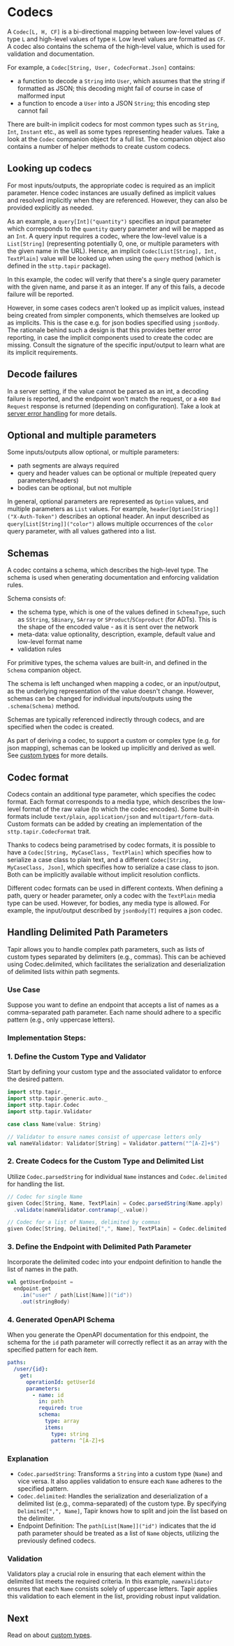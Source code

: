 # Codecs

A `Codec[L, H, CF]` is a bi-directional mapping between low-level values of type `L` and high-level values of type `H`. 
Low level values are formatted as `CF`. A codec also contains the schema of the high-level value, which is used for
validation and documentation.

For example, a `Codec[String, User, CodecFormat.Json]` contains:
* a function to decode a `String` into `User`, which assumes that the string if formatted as JSON; this decoding might fail of course in case of malformed input
* a function to encode a `User` into a JSON `String`; this encoding step cannot fail

There are built-in implicit codecs for most common types such as `String`, `Int`, `Instant` etc., as well as some
types representing header values. Take a look at the `Codec` companion object for a full list. The companion object
also contains a number of helper methods to create custom codecs.

## Looking up codecs

For most inputs/outputs, the appropriate codec is required as an implicit parameter. Hence codec instances are usually 
defined as implicit values and resolved implicitly when they are referenced. However, they can also be provided 
explicitly as needed.

As an example, a `query[Int]("quantity")` specifies an input parameter which corresponds to the `quantity` query 
parameter and will be mapped as an `Int`. A query input requires a codec, where the low-level value is a `List[String]`
(representing potentially 0, one, or multiple parameters with the given name in the URL). Hence, an implicit 
`Codec[List[String], Int, TextPlain]` value will be looked up when using the `query` method (which is defined in the 
`sttp.tapir` package). 

In this example, the codec will verify that there's a single query parameter with the given name, and parse it as an 
integer. If any of this fails, a decode failure will be reported.

However, in some cases codecs aren't looked up as implicit values, instead being created from simpler components, which
themselves are looked up as implicits. This is the case e.g. for json bodies specified using `jsonBody`. The rationale 
behind such a design is that this provides better error reporting, in case the implicit components used to create the
codec are missing. Consult the signature of the specific input/output to learn what are its implicit requirements.

## Decode failures

In a server setting, if the value cannot be parsed as an int, a decoding failure is reported, and the endpoint 
won't match the request, or a `400 Bad Request` response is returned (depending on configuration). Take a look at
[server error handling](../server/errors.md) for more details.

## Optional and multiple parameters

Some inputs/outputs allow optional, or multiple parameters:

* path segments are always required
* query and header values can be optional or multiple (repeated query parameters/headers)
* bodies can be optional, but not multiple

In general, optional parameters are represented as `Option` values, and multiple parameters as `List` values.
For example, `header[Option[String]]("X-Auth-Token")` describes an optional header. An input described as 
`query[List[String]]("color")` allows multiple occurrences of the `color` query parameter, with all values gathered
into a list.

## Schemas

A codec contains a schema, which describes the high-level type. The schema is used when generating documentation
and enforcing validation rules.

Schema consists of:

* the schema type, which is one of the values defined in `SchemaType`, such as `SString`, `SBinary`, `SArray` 
  or `SProduct`/`SCoproduct` (for ADTs). This is the shape of the encoded value - as it is sent over the network
* meta-data: value optionality, description, example, default value and low-level format name
* validation rules

For primitive types, the schema values are built-in, and defined in the `Schema` companion object.

The schema is left unchanged when mapping a codec, or an input/output, as the underlying representation of the value
doesn't change. However, schemas can be changed for individual inputs/outputs using the `.schema(Schema)` method.

Schemas are typically referenced indirectly through codecs, and are specified when the codec is created. 

As part of deriving a codec, to support a custom or complex type (e.g. for json mapping), schemas can be looked up 
implicitly and derived as well. See [custom types](customtypes.md) for more details.
 
## Codec format

Codecs contain an additional type parameter, which specifies the codec format. Each format corresponds to a media type,
which describes the low-level format of the raw value (to which the codec encodes). Some built-in formats include 
`text/plain`, `application/json` and `multipart/form-data`. Custom formats can be added by creating an 
implementation of the `sttp.tapir.CodecFormat` trait.

Thanks to codecs being parametrised by codec formats, it is possible to have a `Codec[String, MyCaseClass, TextPlain]` which 
specifies how to serialize a case class to plain text, and a different `Codec[String, MyCaseClass, Json]`, which specifies 
how to serialize a case class to json. Both can be implicitly available without implicit resolution conflicts.

Different codec formats can be used in different contexts. When defining a path, query or header parameter, only a codec 
with the `TextPlain` media type can be used. However, for bodies, any media type is allowed. For example, the 
input/output described by `jsonBody[T]` requires a json codec.

## Handling Delimited Path Parameters

Tapir allows you to handle complex path parameters, such as lists of custom types separated by delimiters (e.g., commas). 
This can be achieved using Codec.delimited, which facilitates the serialization and deserialization of delimited lists 
within path segments.

### Use Case
Suppose you want to define an endpoint that accepts a list of names as a comma-separated path parameter. Each name should
adhere to a specific pattern (e.g., only uppercase letters).

### Implementation Steps:

### 1. Define the Custom Type and Validator
Start by defining your custom type and the associated validator to enforce the desired pattern.

```scala
import sttp.tapir._
import sttp.tapir.generic.auto._
import sttp.tapir.Codec
import sttp.tapir.Validator

case class Name(value: String)

// Validator to ensure names consist of uppercase letters only
val nameValidator: Validator[String] = Validator.pattern("^[A-Z]+$")
```

### 2. Create Codecs for the Custom Type and Delimited List
Utilize `Codec.parsedString` for individual `Name` instances and `Codec.delimited` for handling the list.

```scala
// Codec for single Name
given Codec[String, Name, TextPlain] = Codec.parsedString(Name.apply)
  .validate(nameValidator.contramap(_.value))

// Codec for a list of Names, delimited by commas
given Codec[String, Delimited[",", Name], TextPlain] = Codec.delimited
```

### 3. Define the Endpoint with Delimited Path Parameter
Incorporate the delimited codec into your endpoint definition to handle the list of names in the path.

```scala
val getUserEndpoint =
  endpoint.get
    .in("user" / path[List[Name]]("id"))
    .out(stringBody)
```

### 4. Generated OpenAPI Schema
When you generate the OpenAPI documentation for this endpoint, the schema for the `id` path parameter will 
correctly reflect it as an array with the specified pattern for each item.

```yaml
paths:
  /user/{id}:
    get:
      operationId: getUserId
      parameters:
        - name: id
          in: path
          required: true
          schema:
            type: array
            items:
              type: string
              pattern: ^[A-Z]+$
```

### Explanation
- `Codec.parsedString`: Transforms a `String` into a custom type (`Name`) and vice versa. It also applies validation to 
ensure each `Name` adheres to the specified pattern.
- `Codec.delimited`: Handles the serialization and deserialization of a delimited list (e.g., comma-separated) of the 
custom type. By specifying `Delimited[",", Name]`, Tapir knows how to split and join the list based on the delimiter.
- Endpoint Definition: The `path[List[Name]]("id")` indicates that the id path parameter should be treated as a list of 
`Name` objects, utilizing the previously defined codecs.

### Validation
Validators play a crucial role in ensuring that each element within the delimited list meets the required criteria. In
this example, `nameValidator` ensures that each `Name` consists solely of uppercase letters. Tapir applies this validation
to each element in the list, providing robust input validation.


## Next

Read on about [custom types](customtypes.md).
